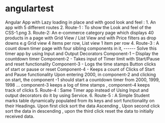 # angulartest
Angular  App with  Lazy loading  in place and with good look and feel :   1.       An app with 5 different routes 2.       Route-1 :  To show the Look and feel of the  CSS-1.png  3.       Route-2:  An e-commerce category page  which displays   40 products  in  a page  with  Grid View / List View   and  with Price filters  as drop downs  e.g Grid view  4 items per row,  List view 1 item per row 4.       Route-3 : A count down timer page  with  four  sibling components  in it,   ------ Solve this  timer app   by using    Input  and Output   Decorators         Component-1 – Display the countdown timer          Component-2  -  Takes  input  of  Timer limit  with  Start/Pause and reset  functionality           Component-3  -  Logs  the time stamps   Button clicks  of  start or pause  or reset         Component-4  -  Keeps  a count  of   Clicks of   Start  and Pause  functionality                Upon  entering  2000, in  component-2  and clicking on start,   the  component -1 should  start  a countdown timer  from 2000, 1999, 1998  …   component-3  keeps a log of time stamps , component-4  keeps track of  clicks   5.        Route-4 :  Same  Timer  app    instead  of  Using  Input and output  decorators  do it  by using  Service.   6.       Route-5 :   A  Simple  Student  marks  table  dynamically  populated  from its keys  and    sort functionality  on their  Headings.     Upon first click  sort  the data Ascending ,   Upon second click  sort the data in descending ,  upon  the third click   reset the data  to initially received data.
